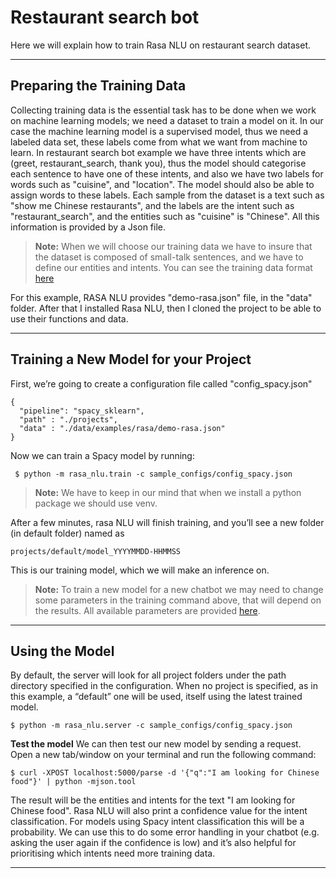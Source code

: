 Restaurant search bot
===================
Here we will explain how to train Rasa NLU on restaurant search dataset.

----------

Preparing the Training Data
-------------

Collecting training data is the essential task has to be done when we work on machine learning models; we need a dataset to train a model on it. In our case the machine learning model is a supervised model, thus we need a labeled data set, these labels come from what we want from machine to learn. In restaurant search bot example we have three intents which are (greet, restaurant_search, thank you), thus the model should categorise each sentence to have one of these intents, and also we have two labels for words such as "cuisine", and "location". The model should also be able to assign words to these labels. Each sample from the dataset is a text such as "show me Chinese restaurants", and the labels are the intent such as "restaurant_search", and the entities such as "cuisine" is "Chinese". All this information is provided by a Json file.


> **Note:**
When we will choose our training data we have to insure that the dataset is composed of small-talk sentences, and we have to define our entities and intents.
You can see the training data format [here][1]

For this example, RASA NLU provides "demo-rasa.json" file, in the "data" folder. After that I installed Rasa NLU, then I cloned the project to be able to use their functions and data.

----------


Training a New Model for your Project
-------------------
First, we’re going to create a configuration file called "config_spacy.json"

    {
      "pipeline": "spacy_sklearn",
      "path" : "./projects",
      "data" : "./data/examples/rasa/demo-rasa.json"
    }

Now we can train a Spacy model by running:

     $ python -m rasa_nlu.train -c sample_configs/config_spacy.json

> **Note:**
We have to keep in our mind that when we install a python package we should use venv. 

After a few minutes, rasa NLU will finish training, and you’ll see a new folder (in default folder) named as 

    projects/default/model_YYYYMMDD-HHMMSS

This is our training model, which we will make an inference on.

> **Note:**
To train a new model for a new chatbot we may need to change some parameters in the training command above, that will depend on the results. All available parameters are provided [here][2].

----------

Using the Model
-------------------
By default, the server will look for all project folders under the path directory specified in the configuration. When no project is specified, as in this example, a “default” one will be used, itself using the latest trained model.

    $ python -m rasa_nlu.server -c sample_configs/config_spacy.json

**Test the model**
We can then test our new model by sending a request. Open a new tab/window on your terminal and run the following command:

    $ curl -XPOST localhost:5000/parse -d '{"q":"I am looking for Chinese food"}' | python -mjson.tool

The result will be the entities and intents for the text "I am looking for Chinese food".
Rasa NLU will also print a confidence value for the intent classification. For models using Spacy intent classification this will be a probability. We can use this to do some error handling in your chatbot (e.g. asking the user again if the confidence is low) and it’s also helpful for prioritising which intents need more training data.

----------

  [1]: http://rasa-nlu.readthedocs.io/en/latest/dataformat.html#section-dataformat
  [2]: http://rasa-nlu.readthedocs.io/en/latest/config.html#section-configuration

